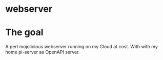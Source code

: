 # webserver

# The goal
A perl mojolicious webserver running on my Cloud at cost. With with my home pi-server as OpenAPI server.

